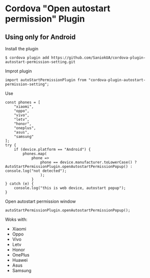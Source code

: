 # Cordova "Open autostart permission" Plugin



## Using only for Android

Install the plugin

    $ cordova plugin add https://github.com/SaniokUA/cordova-plugin-autostart-permission-setting.git

Improt  plugin

    import autoStartPermissionPlugin from "cordova-plugin-autostart-permission-setting";


Use

    const phones = [
        "xiaomi",
        "oppo",
        "vivo",
        "letv",
        "honor",
        "oneplus",
        "asus",
        "samsung"
    ];
    try {
        if (device.platform == "Android") {
            phones.map(
                phone =>
                    phone == device.manufacturer.toLowerCase() ? AutoStartPermissionPlugin.openAutostartPermissionPopup() : console.log("not detected");
                    );
                }
    } catch (e) {
        console.log("this is web device, autostart popup");
    }
    
Open autostart permission window

    autoStartPermissionPlugin.openAutostartPermissionPopup();

Woks with:

 -  Xiaomi
 -  Oppo
 -  Vivo
 -  Letv
 -  Honor
 -  OnePlus
 -  Huawei
 -  Asus
 -  Samsung
